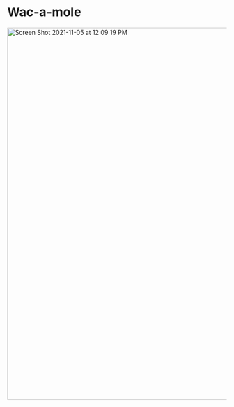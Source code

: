 # Wac-a-mole
<img width="853" alt="Screen Shot 2021-11-05 at 12 09 19 PM" src="https://user-images.githubusercontent.com/93447578/140565528-9219d194-82fc-4ce1-8699-bd18e8ae9104.png">
